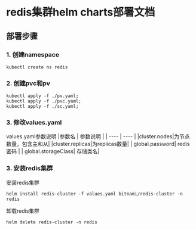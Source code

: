 # redis集群helm charts部署文档
## 部署步骤
### 1. 创建namespace
```
kubectl create ns redis
```
### 2. 创建pvc和pv
```
kubectl apply -f ./pv.yaml;
kubectl apply -f ./pvc.yaml;
kubectl apply -f ./sc.yaml;
```

### 3. 修改values.yaml
values.yaml参数说明
|参数名   |   参数说明    |
|  ----  | ----  |
|cluster.nodes|为节点数量，包含主和从|
|cluster.replicas|为replicas数量|
| global.password| redis密码 |
| global.storageClass| 存储类名|


### 3. 安装redis集群
安装redis集群
```
helm install redis-cluster -f values.yaml bitnami/redis-cluster -n redis
```
卸载redis集群
```
helm delete redis-cluster -n redis
```
